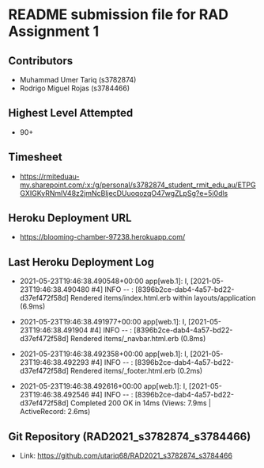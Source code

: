 # README submission file for RAD Assignment 1

## Contributors
* Muhammad Umer Tariq (s3782874)
* Rodrigo Miguel Rojas (s3784466)

## Highest Level Attempted
* 90+

## Timesheet
* https://rmiteduau-my.sharepoint.com/:x:/g/personal/s3782874_student_rmit_edu_au/ETPGGXIGKyRNmlV48z2jmNcBljecDUuoqozqO47wgZLpSg?e=5j0dls

## Heroku Deployment URL
* https://blooming-chamber-97238.herokuapp.com/

## Last Heroku Deployment Log
* 2021-05-23T19:46:38.490548+00:00 app[web.1]: I, [2021-05-23T19:46:38.490480 #4]  INFO -- : [8396b2ce-dab4-4a57-bd22-d37ef472f58d]   Rendered items/index.html.erb within layouts/application (6.9ms)

* 2021-05-23T19:46:38.491977+00:00 app[web.1]: I, [2021-05-23T19:46:38.491904 #4]  INFO -- : [8396b2ce-dab4-4a57-bd22-d37ef472f58d]   Rendered items/_navbar.html.erb (0.8ms)

* 2021-05-23T19:46:38.492358+00:00 app[web.1]: I, [2021-05-23T19:46:38.492293 #4]  INFO -- : [8396b2ce-dab4-4a57-bd22-d37ef472f58d]   Rendered items/_footer.html.erb (0.2ms)

* 2021-05-23T19:46:38.492616+00:00 app[web.1]: I, [2021-05-23T19:46:38.492546 #4]  INFO -- : [8396b2ce-dab4-4a57-bd22-d37ef472f58d] Completed 200 OK in 14ms (Views: 7.9ms | ActiveRecord: 2.6ms)

## Git Repository (RAD2021_s3782874_s3784466)
* Link: https://github.com/utariq68/RAD2021_s3782874_s3784466